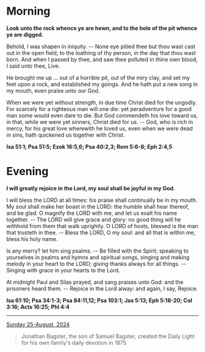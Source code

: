 # Morning

**Look unto the rock whence ye are hewn, and to the hole of the pit whence ye are digged.**
 
Behold, I was shapen in iniquity. -- None eye pitied thee but thou wast cast out in the open field, to the loathing of thy person, in the day that thou wast born. And when I passed by thee, and saw thee polluted in thine own blood, I said unto thee, Live.
 
He brought me up ... out of a horrible pit, out of the miry clay, and set my feet upon a rock, and established my goings. And he hath put a new song in my mouth, even praise unto our God.
 
When we were yet without strength, in due time Christ died for the ungodly. For scarcely for a righteous man will one die: yet peradventure for a good man some would even dare to die. But God commendeth his love toward us, in that, while we were yet sinners, Christ died for us. -- God, who is rich in mercy, for his great love wherewith he loved us, even when we were dead in sins, hath quickened us together with Christ.  

**Isa 51:1; Psa 51:5; Ezek 16:5,6; Psa 40:2,3; Rom 5:6-8; Eph 2:4,5**

# Evening

**I will greatly rejoice in the Lord, my soul shall be joyful in my God.**
 
I will bless the LORD at all times: his praise shall continually be in my mouth. My soul shall make her boast in the LORD: the humble shall hear thereof, and be glad. O magnify the LORD with me, and let us exalt his name together. -- The LORD will give grace and glory: no good thing will he withhold from them that walk uprightly. O LORD of hosts, blessed is the man that trusteth in thee. -- Bless the LORD, O my soul: and all that is within me, bless his holy name.
 
Is any merry? let him sing psalms. -- Be filled with the Spirit; speaking to yourselves in psalms and hymns and spiritual songs, singing and making melody in your heart to the LORD; giving thanks always for all things. -- Singing with grace in your hearts to the Lord.
 
At midnight Paul and Silas prayed, and sang praises unto God: and the prisoners heard them. -- Rejoice in the Lord alway: and again, I say, Rejoice.  

**Isa 61:10; Psa 34:1-3; Psa 84:11,12; Psa 103:1; Jas 5:13; Eph 5:18-20; Col 3:16; Acts 16:25; Phl 4:4**

---

[Sunday 25-August, 2024](https://t.me/s/daily_light)

> Jonathan Bagster, the son of Samuel Bagster, created the Daily Light for his own family's daily devotion in 1875

